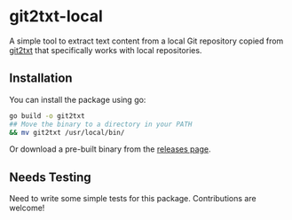 # git2txt-local

A simple tool to extract text content from a local Git repository
copied from [git2txt](https://github.com/addyosmani/git2txt) that specifically
works with local repositories.

## Installation

You can install the package using go:

```bash
go build -o git2txt
## Move the binary to a directory in your PATH
&& mv git2txt /usr/local/bin/
```

Or download a pre-built binary from the [releases page](github.com/michael-duren/git2txt-local/releases).

## Needs Testing

Need to write some simple tests for this package.
Contributions are welcome!
